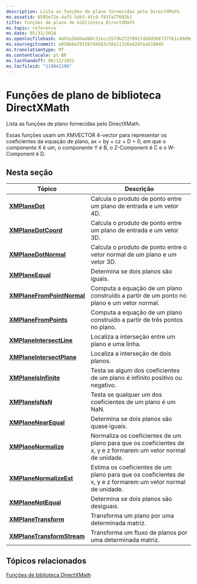 ```yaml
---
description: Lista as funções de plano fornecidas pelo DirectXMath.
ms.assetid: 6505e72e-4af5-5db3-4fc0-f83fa77692b1
title: Funções de plano de biblioteca DirectXMath
ms.topic: reference
ms.date: 05/31/2018
ms.openlocfilehash: 4a91e58ddad68c31bcc5579b2727891fdddd5b6737761c89d9db70ca21c56bfc
ms.sourcegitcommit: e858bbe701567d4583c50a11326e42d7ea51804b
ms.translationtype: MT
ms.contentlocale: pt-BR
ms.lasthandoff: 08/11/2021
ms.locfileid: "119841196"
---
```

# <a name="directxmath-library-plane-functions"></a>Funções de plano de biblioteca DirectXMath

Lista as funções de plano fornecidas pelo DirectXMath.

Essas funções usam um XMVECTOR 4-vector para representar os coeficientes da equação de plano, ax + by + cz + D = 0, em que o componente X é um, o componente Y é B, o Z-Component é C e o W-Component é D.

## <a name="in-this-section"></a>Nesta seção



| Tópico                                                               | Descrição                                                                                                      |
|---------------------------------------------------------------------|------------------------------------------------------------------------------------------------------------------|
| [**XMPlaneDot**](/windows/win32/api/directxmath/nf-directxmath-xmplanedot)<br/>                         | Calcula o produto de ponto entre um plano de entrada e um vetor 4D.<br/>                                    |
| [**XMPlaneDotCoord**](/windows/win32/api/directxmath/nf-directxmath-xmplanedotcoord)<br/>               | Calcula o produto de ponto entre um plano de entrada e um vetor 3D.<br/>                                    |
| [**XMPlaneDotNormal**](/windows/win32/api/directxmath/nf-directxmath-xmplanedotnormal)<br/>             | Calcula o produto de ponto entre o vetor normal de um plano e um vetor 3D.<br/>                      |
| [**XMPlaneEqual**](/windows/win32/api/directxmath/nf-directxmath-xmplaneequal)<br/>                     | Determina se dois planos são iguais.<br/>                                                                   |
| [**XMPlaneFromPointNormal**](/windows/win32/api/directxmath/nf-directxmath-xmplanefrompointnormal)<br/> | Computa a equação de um plano construído a partir de um ponto no plano e um vetor normal.<br/>           |
| [**XMPlaneFromPoints**](/windows/win32/api/directxmath/nf-directxmath-xmplanefrompoints)<br/>           | Computa a equação de um plano construído a partir de três pontos no plano.<br/>                          |
| [**XMPlaneIntersectLine**](/windows/win32/api/directxmath/nf-directxmath-xmplaneintersectline)<br/>     | Localiza a interseção entre um plano e uma linha.<br/>                                                    |
| [**XMPlaneIntersectPlane**](/windows/win32/api/directxmath/nf-directxmath-xmplaneintersectplane)<br/>   | Localiza a interseção de dois planos.<br/>                                                                 |
| [**XMPlaneIsInfinite**](/windows/win32/api/directxmath/nf-directxmath-xmplaneisinfinite)<br/>           | Testa se algum dos coeficientes de um plano é infinito positivo ou negativo.<br/>                    |
| [**XMPlaneIsNaN**](/windows/win32/api/directxmath/nf-directxmath-xmplaneisnan)<br/>                     | Testa se qualquer um dos coeficientes de um plano é um NaN.<br/>                                            |
| [**XMPlaneNearEqual**](/windows/win32/api/directxmath/nf-directxmath-xmplanenearequal)<br/>             | Determina se dois planos são quase iguais.<br/>                                                       |
| [**XMPlaneNormalize**](/windows/win32/api/directxmath/nf-directxmath-xmplanenormalize)<br/>             | Normaliza os coeficientes de um plano para que os coeficientes de x, y e z formarem um vetor normal de unidade.<br/> |
| [**XMPlaneNormalizeEst**](/windows/win32/api/directxmath/nf-directxmath-xmplanenormalizeest)<br/>       | Estima os coeficientes de um plano para que os coeficientes de x, y e z formarem um vetor normal de unidade.<br/>  |
| [**XMPlaneNotEqual**](/windows/win32/api/directxmath/nf-directxmath-xmplanenotequal)<br/>               | Determina se dois planos são desiguais.<br/>                                                                 |
| [**XMPlaneTransform**](/windows/win32/api/directxmath/nf-directxmath-xmplanetransform)<br/>             | Transforma um plano por uma determinada matriz.<br/>                                                                 |
| [**XMPlaneTransformStream**](/windows/win32/api/directxmath/nf-directxmath-xmplanetransformstream)<br/> | Transforma um fluxo de planos por uma determinada matriz.<br/>                                                      |



 

## <a name="related-topics"></a>Tópicos relacionados

<dl> <dt>

[Funções de biblioteca DirectXMath](ovw-xnamath-reference-functions.md)
</dt> </dl>

 

 
